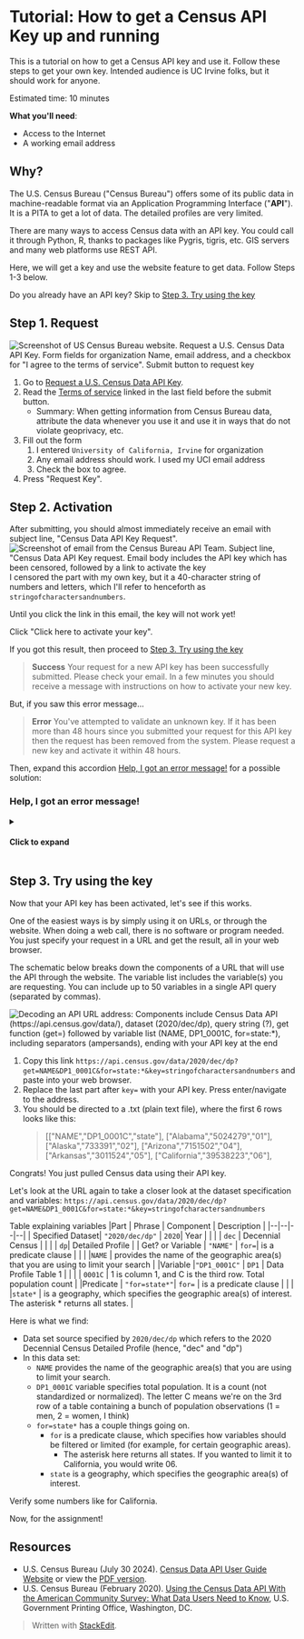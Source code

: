 ﻿# Tutorial: How to get a Census API Key up and running
This is a tutorial on how to get a Census API key and use it. Follow these steps to get your own key. Intended audience is UC Irvine folks, but it should work for anyone.

Estimated time: 10 minutes

<a class="icon-check-plus"></a> **What you'll need**:
* Access to the Internet
* A working email address

## Why?
The U.S. Census Bureau ("Census Bureau") offers some of its public data in machine-readable format via an Application Programming Interface ("**API**"). It is a PITA to get a lot of data. The detailed profiles are very limited.

There are many ways to access Census data with an API key. You could call it through Python, R, thanks to packages like Pygris, tigris, etc. GIS servers and many web platforms use REST API.

Here, we will get a  key and use the website feature to get data. Follow Steps 1-3 below.

Do you already have an API key? Skip to [Step 3. Try using the key](#)

## Step 1. Request

![Screenshot of US Census Bureau website. Request a U.S. Census Data API Key. Form fields for organization Name, email address, and a checkbox for "I agree to the terms of service". Submit button to request key](https://canvas.eee.uci.edu/courses/64790/files/29326279/preview?instfs=true)

1. Go to [Request a U.S. Census Data API Key](https://api.census.gov/data/key_signup.html).
2. Read the [Terms of service](https://www.census.gov/data/developers/about/terms-of-service.html) linked in the last field before the submit button.
	- Summary: When getting information from Census Bureau data, attribute the data whenever you use it and use it in ways that do not violate geoprivacy, etc.
3. Fill out the form
	1. I entered  `University of California, Irvine` for organization
	2. Any email address should work. I used my UCI email address
	3. Check the box to agree. 
4. Press "Request Key".

## Step 2. Activation

After submitting, you should almost immediately receive an email with subject line, "Census Data API Key Request".
![Screenshot of email from the Census Bureau API Team. Subject line, "Census Data API Key request. Email body includes the API key which has been censored, followed by a link to activate the key](https://canvas.eee.uci.edu/courses/64790/files/29326280/preview?instfs=true)
I censored the part with my own key, but it a 40-character string of numbers and letters, which I'll refer to henceforth as  `stringofcharactersandnumbers`.

Until you click the link in this email, the key will not work yet!

Click "Click here to activate your key".

If you got this result, then proceed to [Step 3. Try using the key](#)

> **Success**
> Your request for a new API key has been successfully submitted. Please check your email. In a few minutes you should receive a message with instructions on how to activate your new key.

But, if you saw this error message... 

> **Error**
> You've  attempted to validate an unknown key. If it has been more than 48 hours since you submitted your request for this API key then the request has been removed from the system. Please request a new key and activate it within 48 hours.

Then, expand this accordion [Help, I got an error message!](#) for a possible solution:

### Help, I got an error message!

<details>
    <summary><h4>Click to expand</h4> </summary>
    <p>If you used your UCI email address (or similar institution's address), it might be due to changes made to the activation link via <a href="https://www.oit.uci.edu/services/communication-collaboration/proofpoint/">Proofpoint Email Security</a>. The process is shown in this diagram (note: the result URL is similar to the real output, but this is fake and for demonstration purposes.)</p>

![Sequence diagram of a link to an external website sent to UCI recipient will be deemed malicious by Proofpoint, link will be rerouted with URL defense and the result is a link with a bunch of extra crap added to it. Example of link to https://www.reddit.com gets 120 characters appended to it](https://canvas.eee.uci.edu/courses/64790/files/29326351/preview?instfs=true)

<p>Thankfully, you can still identify the original link in the mess. It is preceded by and precedes two underscores in a row (?? what security?? ).  Try these steps:</p>
	    <ol><li>Right click the link text "click here to activate your key". Select "Copy link address"</li>
			<li>Paste the URL in a text editor. </li>
			<li>Identify the original URL. It should begin with<code>https://api.census...</code> and end with a string of numbers and letters right before <code>__;!!</code></li>
			<li>Copy this URL segment. Paste it into your browser's address bar. Press enter/go to the page. </li>
			<li>You should see a success message now. Proceed to Step 3. </li>
			<ul><li>If it still doesn't work, then message me (<a href="mailto:tbtruon1@uci.edu" target="_blank" rel="noopener">tbtruon1@uci.edu</a>) for help!</li></ul>
		</ol>
</details>

## Step 3. Try using the key

Now that your API key has been activated, let's see if this works.

One of the easiest ways is by simply using it on URLs, or through the website. When doing a web call, there is no software or program needed. You just specify your request in a URL and get the result, all in your web browser. 

The schematic below breaks down the components of a URL that will use the API through the website. The variable list includes the variable(s) you are requesting. You can include up to 50 variables in a single API query (separated by commas). 

![Decoding an API URL address: Components include Census Data API (https://api.census.gov/data/), dataset (2020/dec/dp), query string (?), get function (get=) followed by variable list (NAME, DP1_0001C, for=state:*), including separators (ampersands), ending with your API key at the end](https://canvas.eee.uci.edu/courses/64790/files/29326419/preview?instfs=true)

1. Copy this link 
`https://api.census.gov/data/2020/dec/dp?get=NAME&DP1_0001C&for=state:*&key=stringofcharactersandnumbers` and paste into your web browser. 
2. Replace the last part after `key=`  with your API key. Press enter/navigate to the address.
3. You should be directed to a .txt (plain text file), where the first 6 rows looks like this:
	> [["NAME","DP1_0001C","state"],
	> ["Alabama","5024279","01"],
	> ["Alaska","733391","02"],
	> ["Arizona","7151502","04"],
	> ["Arkansas","3011524","05"],
	> ["California","39538223","06"],

Congrats! You just pulled Census data using their API key. 

Let's look at the URL again to take a closer look at the dataset specification and variables:
`https://api.census.gov/data/2020/dec/dp?get=NAME&DP1_0001C&for=state:*&key=stringofcharactersandnumbers`

Table explaining variables
|Part | Phrase | Component  | Description |
|--|--|--|--|
| Specified Dataset| `"2020/dec/dp"`  | `2020`|  Year |
| |  | `dec` |  Decennial Census |
|  | | `dp`|  Detailed Profile |
| Get? or Variable |  `"NAME"`  | `for=`|  is a predicate clause |
| |    |`NAME` | provides the name of the geographic area(s) that you are using to limit your search |
|Variable  |`"DP1_0001C"` | `DP1` | Data Profile Table 1 |
| | | `0001C` | 1 is column 1, and C is the third row. Total population count |
|Predicate  | `"for=state*"`| `for=` |   is a predicate clause |
| | |`state*` | is a geography, which specifies the geographic area(s) of interest. The asterisk * returns all states. |

Here is what we find: 
-   Data set source specified by `2020/dec/dp` which refers to the 2020 Decennial Census Detailed Profile (hence, "dec" and "dp")
-  In this data set:
	- `NAME` provides the name of the geographic area(s) that you are using to limit your search.
	- `DP1_0001C` variable specifies total population. It is a count (not standardized or normalized). The letter C means we're on the 3rd row of a table containing a bunch of population observations (1 = men, 2 = women, I think)
	- `for=state*` has a couple things going on.
		- `for`  is a predicate clause, which specifies how variables should be filtered or limited (for example, for certain geographic areas).
			- The asterisk here returns all states. If you wanted to limit it to California, you would write 06.
		-  `state` is a geography, which specifies the geographic area(s) of interest.

Verify some numbers like for California.

Now, for the assignment! 

## Resources
* U.S. Census Bureau (July 30 2024). [Census Data API User Guide Website](https://www.census.gov/data/developers/guidance/api-user-guide.html)  or view the [PDF version](https://www.census.gov/content/dam/Census/data/developers/api-user-guide/api-user-guide.pdf). 
*   U.S. Census Bureau (February 2020). [Using the Census Data API With the American Community Survey: What Data Users Need to Know](https://www.census.gov/content/dam/Census/library/publications/2020/acs/acs_api_handbook_2020.pdf),  U.S. Government Printing Office, Washington, DC. 

> Written with [StackEdit](https://stackedit.io/).
